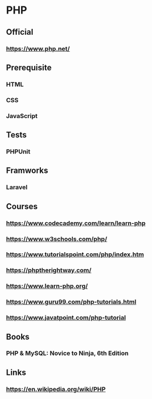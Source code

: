 # PHP

## Official
### https://www.php.net/
## Prerequisite
### HTML
### CSS
### JavaScript
## Tests
### PHPUnit
## Framworks
### Laravel
## Courses
### https://www.codecademy.com/learn/learn-php
### https://www.w3schools.com/php/

### https://www.tutorialspoint.com/php/index.htm

### https://phptherightway.com/

### https://www.learn-php.org/

### https://www.guru99.com/php-tutorials.html

### https://www.javatpoint.com/php-tutorial
## Books
### PHP & MySQL: Novice to Ninja, 6th Edition
## Links
### https://en.wikipedia.org/wiki/PHP
